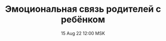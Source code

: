 ---
title: "Эмоциональная связь родителей с ребёнком"
date: "15 Aug 22 12:00 MSK"
draft: false
speakers: ["anna-gevorgyan"]
---